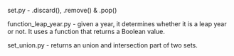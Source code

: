 set.py - .discard(), .remove() & .pop()

function_leap_year.py - given a year, it determines whether it is a leap year or not. It uses a function that returns a Boolean value.

set_union.py - returns an union and intersection part of two sets.
